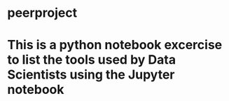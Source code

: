 # peerproject
# This is a python notebook excercise to list the tools used by Data Scientists using the Jupyter notebook
